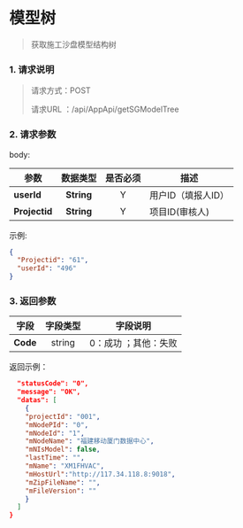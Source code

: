 # 模型树

> 获取施工沙盘模型结构树

### 1. 请求说明

> 请求方式：POST
>
> 请求URL ：/api/AppApi/getSGModelTree 

### 2. 请求参数

body:

| **参数**      | **数据类型** | 是否必须 | 描述               |
| ------------- | :----------: | :------: | ------------------ |
| **userId**    |  **String**  |    Y     | 用户ID（填报人ID） |
| **Projectid** |  **String**  |    Y     | 项目ID(审核人)     |

示例:

```json
{
  "Projectid": "61",
  "userId": "496"
}
```

### 3. 返回参数

| 字段           | 字段类型 | 字段说明             |
| -------------- | :------: | -------------------- |
| **Code**       |  string  | 0：成功 ；其他：失败 |


返回示例：

```json
  "statusCode": "0",
  "message": "OK",
  "datas": [
    {
    "projectId": "001",
    "mNodePId": "0",
    "mNodeId": "1",
    "mNodeName": "福建移动厦门数据中心",
    "mNIsModel": false,
    "lastTime": "",
    "mName": "XM1FHVAC",
    "mHostUrl":"http://117.34.118.8:9018",
    "mZipFileName": "",
    "mFileVersion": ""
    }
  ]
}
```